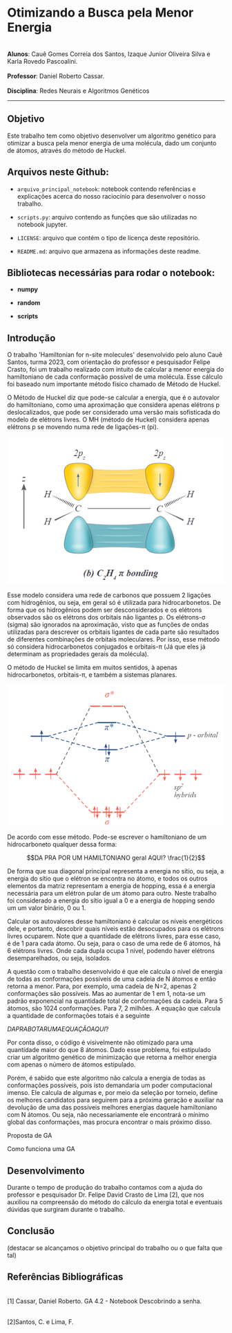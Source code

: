 # Otimizando a Busca pela Menor Energia 

<br>**Alunos**: Cauê Gomes Correia dos Santos, Izaque Junior Oliveira Silva e Karla Rovedo Pascoalini.</br>
<br>**Professor**: Daniel Roberto Cassar.</br>
<br>**Disciplina**: Redes Neurais e Algoritmos Genéticos</br>
___
## Objetivo
Este trabalho tem como objetivo desenvolver um algoritmo genético para otimizar a busca pela menor energia de uma molécula, dado um conjunto de átomos, através do método de Huckel.

## Arquivos neste Github:

- `arquivo_principal_notebook`: notebook contendo referências e explicações acerca do nosso raciocínio para desenvolver o nosso trabalho.
  
- `scripts.py`: arquivo contendo as funções que são utilizadas no notebook jupyter.

- `LICENSE`: arquivo que contém o tipo de licença deste repositório.

- `README.md`: arquivo que armazena as informações deste readme.

## Bibliotecas necessárias para rodar o notebook:

- **numpy**
  
- **random**

- **scripts**

## Introdução

O trabalho 'Hamiltonian for n-site molecules' desenvolvido pelo aluno Cauê Santos, turma 2023, com orientação do professor e pesquisador Felipe Crasto, foi um trabalho realizado com intuito de calcular a menor energia do hamiltoniano de cada conformação possível de uma molécula. Esse cálculo foi baseado num importante método físico chamado de Método de Huckel.

O Método de Huckel diz que pode-se calcular a energia, que é o autovalor do hamiltoniano, como uma aproximação que considera apenas elétrons p deslocalizados, que pode ser considerado uma versão mais sofisticada do modelo de elétrons livres. O MH (método de Huckel) considera apenas elétrons p se movendo numa rede de ligações-π (pi).

![Texto Alternativo](ligacaoPiOrbitalp.png)

Esse modelo considera uma rede de carbonos que possuem 2 ligações com hidrogênios, ou seja, em geral só é utilizada para hidrocarbonetos. De forma que os hidrogênios podem ser desconsiderados e os elétrons observados são os elétrons dos orbitais não ligantes p. Os elétrons-σ (sigma) são ignorados na aproximação, visto que as funções de ondas utilizadas para descrever os orbitais ligantes de cada parte são resultados de diferentes combinações de orbitais moleculares. Por isso, esse método só considera hidrocarbonetos conjugados e orbitais-π (Já que eles já determinam as propriedades gerais da molécula).

O método de Huckel se limita em muitos sentidos, à apenas hidrocarbonetos, orbitais-π, e também a sistemas planares.

![Texto](nivelEnergiaPi.png)

De acordo com esse método. Pode-se escrever o hamiltoniano de um hidrocarboneto qualquer dessa forma:

$$DA PRA POR UM HAMILTONIANO geral AQUI? \frac{1}{2}$$
    
De forma que sua diagonal principal representa a energia no sítio, ou seja, a energia do sítio que o elétron se encontra no átomo, e todos os outros elementos da matriz representam a energia de hopping, essa é a energia necessária para um elétron pular de um átomo para outro. Neste trabalho foi considerado a energia do sítio igual a 0 e a energia de hopping sendo um um valor binário, 0 ou 1.

Calcular os autovalores desse hamiltoniano é calcular os níveis energéticos dele, e portanto, descobrir quais níveis estão desocupados para os elétrons livres ocuparem. Note que a quantidade de elétrons livres, para esse caso, é de 1 para cada átomo. Ou seja, para o caso de uma rede de 6 átomos, há 6 elétrons livres. Onde cada dupla ocupa 1 nível, podendo haver elétrons desemparelhados, ou seja, isolados.

A questão com o trabalho desenvolvido é que ele calcula o nível de energia de todas as conformações possíveis de uma cadeia de N átomos e então retorna a menor. Para, por exemplo, uma cadeia de N=2, apenas 2 conformações são possíveis. Mas ao aumentar de 1 em 1, nota-se um padrão exponencial na quantidade total de conformações da cadeia. Para 5 átomos, são 1024 conformações. Para 7, 2 milhões.
A equação que calcula a quantidade de conformações totais é a seguinte

$DA PRA BOTAR UMA EQUAÇÃO AQUI?$

Por conta disso, o código é visivelmente não otimizado para uma quantidade maior do que 8 átomos. Dado esse problema, foi estipulado criar um algoritmo genético de minimização que retorna a melhor energia com apenas o número de átomos estipulado.

Porém, é sabido que este algoritmo não calcula a energia de todas as conformações possíveis, pois isto demandaria um poder computacional imenso. Ele calcula de algumas e, por meio da seleção por torneio, define os melhores candidatos para seguirem para a próxima geração e auxiliar na devolução de uma das possíveis melhores energias daquele hamiltoniano com N átomos. Ou seja, não necessariamente ele encontrará o mínimo global das conformações, mas procura encontrar o mais próximo disso.

Proposta de GA

Como funciona uma GA


## Desenvolvimento
Durante o tempo de produção do trabalho contamos com a ajuda do professor e pesquisador Dr. Felipe David Crasto de Lima [2], que nos auxiliou na compreensão do método do cálculo da energia total e eventuais dúvidas que surgiram durante o trabalho. 

## Conclusão
(destacar se alcançamos o objetivo principal do trabalho ou o que falta que tal)

## Referências Bibliográficas
<br>[1] Cassar, Daniel Roberto. GA 4.2 - Notebook Descobrindo a senha.</br>

<br>[2]Santos, C. e Lima, F. </br>
